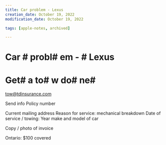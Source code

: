 ```yaml
---
title: Car problem - Lexus
creation_date: October 19, 2022
modification_date: October 19, 2022

tags: [apple-notes, archived]

---
```



# Car # probl# em - # Lexus # 

# 

# Get#  a to# w do# ne#  # 

tow@tdinsurance.com

Send info
Policy number 

Current mailing address 
Reason for service: mechanical breakdown
Date of service / towing:
Year make and model of car

Copy / photo of invoice 

Ontario: $100 covered 
